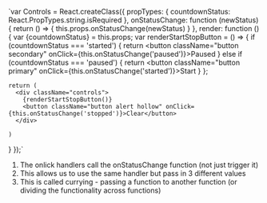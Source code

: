`var Controls = React.createClass({
  propTypes: {
    countdownStatus: React.PropTypes.string.isRequired
  }, 
  onStatusChange: function (newStatus) {
    return () => {
      this.props.onStatusChange(newStatus)
    }
  },
  render: function () {
    var {countdownStatus} = this.props; 
    var renderStartStopButton = () => {
      if (countdownStatus === 'started') {
        return <button className="button secondary" onClick={this.onStatusChange('paused')}>Paused</button>
      } else if (countdownStatus === 'paused') {
        return <button className="button primary" onClick={this.onStatusChange('started')}>Start</button>
      }
  }; 

    return (
      <div className="controls">
        {renderStartStopButton()}
        <button className="button alert hollow" onClick={this.onStatusChange('stopped')}>Clear</button>
      </div>
      
    )
  }
});`

1. The onlick handlers call the onStatusChange function (not just trigger it)
2. This allows us to use the same handler but pass in 3 different values
3. This is called currying - passing a function to another function (or dividing the functionality across functions)